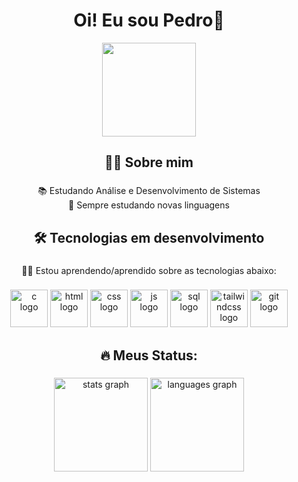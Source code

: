 <h1 align="center">Oi! Eu sou Pedro👋</h1>

<div align="center">
  <img height="150" src="https://media.giphy.com/media/M9gbBd9nbDrOTu1Mqx/giphy.gif"  />
</div>

###

<p align="center"></p>

###

<h2 align="center">🧑‍🎓 Sobre mim</h2>

###

<p align="center">📚 Estudando Análise e Desenvolvimento de Sistemas <br> 🎯 Sempre estudando novas linguagens</p>

###

<h2 align="center">🛠️ Tecnologias em desenvolvimento</h2>

###

<p align="center">🧑‍🎓 Estou aprendendo/aprendido sobre as tecnologias abaixo: </p>

###

<div align="center">
  <img src="https://skillicons.dev/icons?i=c" height="60" alt="c logo"  />
  <img src="https://skillicons.dev/icons?i=html" height="60" alt="html logo"  />
    <img src="https://skillicons.dev/icons?i=css" height="60" alt="css logo"  />
      <img src="https://skillicons.dev/icons?i=javascript" height="60" alt="js logo"  />
        <img src="https://skillicons.dev/icons?i=mysql" height="60" alt="sql logo"  />
          <img src="https://skillicons.dev/icons?i=tailwindcss" height="60" alt="tailwindcss logo"  />
          <img src="https://skillicons.dev/icons?i=git" height="60" alt="git logo"  />
</div>

###

<h2 align="center">🔥 Meus Status:</h2>

###

<div align="center">
  <img src="https://github-readme-stats.vercel.app/api?username=pedrobertanhi&hide_title=false&hide_rank=false&show_icons=true&include_all_commits=true&count_private=true&disable_animations=false&theme=dracula&locale=en&hide_border=false&order=1" height="150" alt="stats graph"  />
  <img src="https://github-readme-stats.vercel.app/api/top-langs?username=pedrobertanhi&locale=en&hide_title=false&layout=compact&card_width=320&langs_count=5&theme=dracula&hide_border=false&order=2" height="150" alt="languages graph"  />
</div>

###

